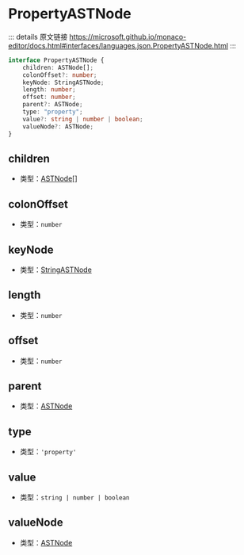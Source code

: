 # PropertyASTNode

<backTop />
        
::: details 原文链接
https://microsoft.github.io/monaco-editor/docs.html#interfaces/languages.json.PropertyASTNode.html
:::

```ts
interface PropertyASTNode {
    children: ASTNode[];
    colonOffset?: number;
    keyNode: StringASTNode;
    length: number;
    offset: number;
    parent?: ASTNode;
    type: "property";
    value?: string | number | boolean;
    valueNode?: ASTNode;
}
```


## children
- 类型：[ASTNode](/api/languages/json/ASTNode.md)[]

## colonOffset
- 类型：`number`

## keyNode
- 类型：[StringASTNode](/api/languages/json/StringASTNode.md)

## length
- 类型：`number`

## offset
- 类型：`number`

## parent
- 类型：[ASTNode](/api/languages/json/ASTNode.md)

## type
- 类型：`'property'`

## value
- 类型：`string | number | boolean`

## valueNode
- 类型：[ASTNode](/api/languages/json/ASTNode.md)
